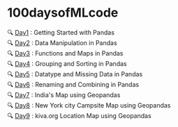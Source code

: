 # 100daysofMLcode

🔍 [Day1](https://github.com/lakshikaparihar/100daysofMLcode/tree/main/1_Getting_Started_with_Pandas) : Getting Started with Pandas <br>
🔍 [Day2](https://github.com/lakshikaparihar/100daysofMLcode/tree/main/2_Pandas_Data_Manipulation) : Data Manipulation in Pandas <br>
🔍 [Day3](https://github.com/lakshikaparihar/100daysofMLcode/tree/main/3_Pandas_Functions_And_Maps) : Functions and Maps in Pandas <br>
🔍 [Day4](https://github.com/lakshikaparihar/100daysofMLcode/tree/main/4_Pandas_Grouping_and_Sorting) : Grouping and Sorting in Pandas <br>
🔍 [Day5](https://github.com/lakshikaparihar/100daysofMLcode/tree/main/5_DataTypes_MissingValues) : Datatype and Missing Data in Pandas <br>
🔍 [Day6](https://github.com/lakshikaparihar/100daysofMLcode/tree/main/6_Pandas_Renaming_Combining) : Renaming and Combining in Pandas <br>
🔍 [Day7](https://github.com/lakshikaparihar/100daysofMLcode/tree/main/7_Geospatial_Analysis_First_Map) : India's Map using Geopandas <br>
🔍 [Day8](https://github.com/lakshikaparihar/100daysofMLcode/tree/main/8_Geospatial_Analysis_Campsite_Map/Campsite-Map) : New York city Campsite Map using Geopandas <br>
🔍 [Day9](https://github.com/lakshikaparihar/100daysofMLcode/tree/main/9_Kiva_Loans_Philippines_Map) : kiva.org Location Map using Geopandas <br>
